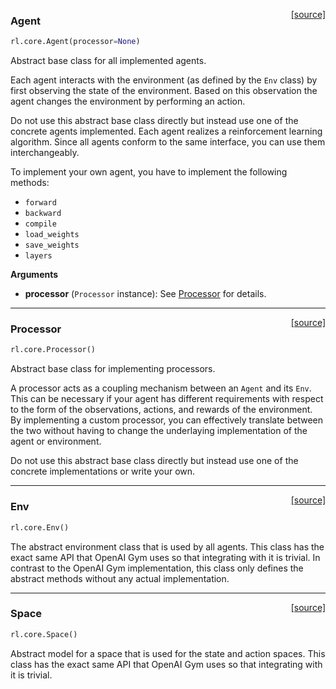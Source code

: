 <span style="float:right;">[[source]](https://github.com/waukeras-rl2/blob/master/rl/core.py#L11)</span>
### Agent

```python
rl.core.Agent(processor=None)
```

Abstract base class for all implemented agents.

Each agent interacts with the environment (as defined by the `Env` class) by first observing the
state of the environment. Based on this observation the agent changes the environment by performing
an action.

Do not use this abstract base class directly but instead use one of the concrete agents implemented.
Each agent realizes a reinforcement learning algorithm. Since all agents conform to the same
interface, you can use them interchangeably.

To implement your own agent, you have to implement the following methods:

- `forward`
- `backward`
- `compile`
- `load_weights`
- `save_weights`
- `layers`

__Arguments__

- __processor__ (`Processor` instance): See [Processor](#processor) for details.

----

<span style="float:right;">[[source]](https://github.com/wau/keras-rl2/blob/master/rl/core.py#L454)</span>
### Processor

```python
rl.core.Processor()
```

Abstract base class for implementing processors.

A processor acts as a coupling mechanism between an `Agent` and its `Env`. This can
be necessary if your agent has different requirements with respect to the form of the
observations, actions, and rewards of the environment. By implementing a custom processor,
you can effectively translate between the two without having to change the underlaying
implementation of the agent or environment.

Do not use this abstract base class directly but instead use one of the concrete implementations
or write your own.

----

<span style="float:right;">[[source]](https://github.com/keras-rl/keras-rl/blob/master/rl/core.py#L533)</span>
### Env

```python
rl.core.Env()
```

The abstract environment class that is used by all agents. This class has the exact
same API that OpenAI Gym uses so that integrating with it is trivial. In contrast to the
OpenAI Gym implementation, this class only defines the abstract methods without any actual
implementation.

----

<span style="float:right;">[[source]](https://github.com/keras-rl/keras-rl/blob/master/rl/core.py#L609)</span>
### Space

```python
rl.core.Space()
```

Abstract model for a space that is used for the state and action spaces. This class has the
exact same API that OpenAI Gym uses so that integrating with it is trivial.

